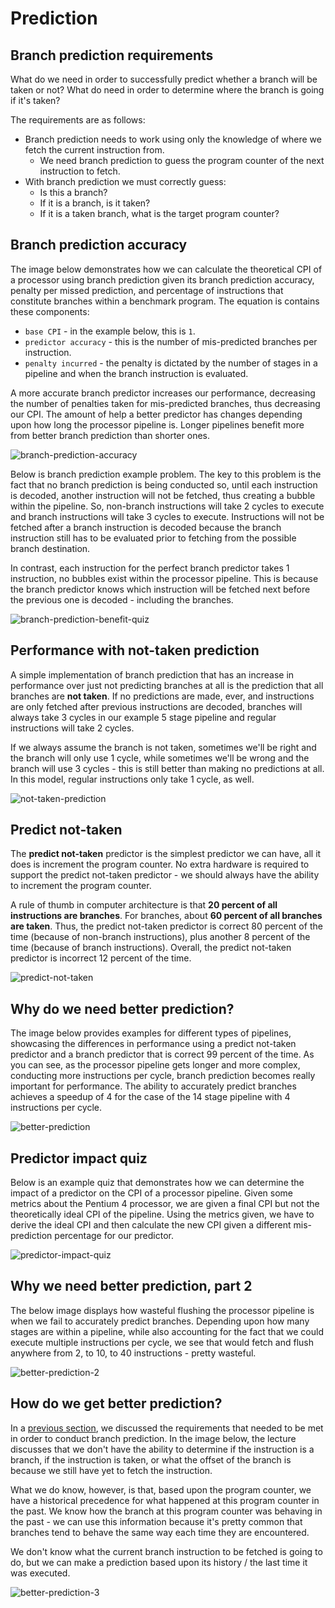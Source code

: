 # Prediction

## Branch prediction requirements

What do we need in order to successfully predict whether a branch will be taken
or not? What do need in order to determine where the branch is going if it's
taken?

The requirements are as follows:

* Branch prediction needs to work using only the knowledge of where we fetch the
current instruction from.
  * We need branch prediction to guess the program counter of the next
instruction to fetch.
* With branch prediction we must correctly guess:
  * Is this a branch?
  * If it is a branch, is it taken?
  * If it is a taken branch, what is the target program counter?

## Branch prediction accuracy

The image below demonstrates how we can calculate the theoretical CPI of a
processor using branch prediction given its branch prediction accuracy,
penalty per missed prediction, and percentage of instructions that constitute
branches within a benchmark program. The equation is contains these components:

* `base CPI` - in the example below, this is `1`.
* `predictor accuracy` - this is the number of mis-predicted branches per
instruction.
* `penalty incurred` - the penalty is dictated by the number of stages in a
pipeline and when the branch instruction is evaluated.

A more accurate branch predictor increases our performance, decreasing the
number of penalties taken for mis-predicted branches, thus decreasing our CPI.
The amount of help a better predictor has changes depending upon how long the
processor pipeline is. Longer pipelines benefit more from better branch
prediction than shorter ones.

![branch-prediction-accuracy](./img/branch-prediction-accuracy.png)

Below is branch prediction example problem. The key to this problem is the fact
that no branch prediction is being conducted so, until each instruction is
decoded, another instruction will not be fetched, thus creating a bubble within
the pipeline. So, non-branch instructions will take 2 cycles to execute and
branch instructions will take 3 cycles to execute. Instructions will not be
fetched after a branch instruction is decoded because the branch instruction
still has to be evaluated prior to fetching from the possible branch
destination.

In contrast, each instruction for the perfect branch predictor takes 1
instruction, no bubbles exist within the processor pipeline. This is because
the branch predictor knows which instruction will be fetched next before the
previous one is decoded - including the branches.

![branch-prediction-benefit-quiz](./img/branch-prediction-benefit-quiz.png)

## Performance with not-taken prediction

A simple implementation of branch prediction that has an increase in performance
over just not predicting branches at all is the prediction that all branches
are **not taken**. If no predictions are made, ever, and instructions are only
fetched after previous instructions are decoded, branches will always take 3
cycles in our example 5 stage pipeline and regular instructions will take 2
cycles.

If we always assume the branch is not taken, sometimes we'll be right and the
branch will only use 1 cycle, while sometimes we'll be wrong and the branch
will use 3 cycles - this is still better than making no predictions at all. In
this model, regular instructions only take 1 cycle, as well.

![not-taken-prediction](./img/not-taken-prediction.png)

## Predict not-taken

The **predict not-taken** predictor is the simplest predictor we can have, all
it does is increment the program counter. No extra hardware is required to
support the predict not-taken predictor - we should always have the ability to
increment the program counter.

A rule of thumb in computer architecture is that
**20 percent of all instructions are branches**. For branches, about
**60 percent of all branches are taken**. Thus, the predict not-taken predictor
is correct 80 percent of the time (because of non-branch instructions), plus
another 8 percent of the time (because of branch instructions). Overall, the
predict not-taken predictor is incorrect 12 percent of the time.

![predict-not-taken](./img/predict-not-taken.png)

## Why do we need better prediction?

The image below provides examples for different types of pipelines, showcasing
the differences in performance using a predict not-taken predictor and a
branch predictor that is correct 99 percent of the time. As you can see, as the
processor pipeline gets longer and more complex, conducting more instructions
per cycle, branch prediction becomes really important for performance. The
ability to accurately predict branches achieves a speedup of 4 for the case
of the 14 stage pipeline with 4 instructions per cycle.

![better-prediction](./img/better-prediction.png)

## Predictor impact quiz

Below is an example quiz that demonstrates how we can determine the impact
of a predictor on the CPI of a processor pipeline. Given some metrics about the
Pentium 4 processor, we are given a final CPI but not the theoretically ideal
CPI of the pipeline. Using the metrics given, we have to derive the ideal CPI
and then calculate the new CPI given a different mis-prediction percentage for
our predictor.

![predictor-impact-quiz](./img/predictor-impact-quiz.png)

## Why we need better prediction, part 2

The below image displays how wasteful flushing the processor pipeline is when
we fail to accurately predict branches. Depending upon how many stages are
within a pipeline, while also accounting for the fact that we could execute
multiple instructions per cycle, we see that would fetch and flush anywhere from
2, to 10, to 40 instructions - pretty wasteful.

![better-prediction-2](./img/better-prediction-2.png)

## How do we get better prediction?

In a [previous section](#branch-prediction-requirements), we discussed the
requirements that needed to be met in order to conduct branch prediction. In the
image below, the lecture discusses that we don't have the ability to determine
if the instruction is a branch, if the instruction is taken, or what the offset
of the branch is because we still have yet to fetch the instruction.

What we do know, however, is that, based upon the program counter, we have a
historical precedence for what happened at this program counter in the past. We
know how the branch at this program counter was behaving in the past - we can
use this information because it's pretty common that branches tend to behave the
same way each time they are encountered.

We don't know what the current branch instruction to be fetched is going to do,
but we can make a prediction based upon its history / the last time it was
executed.

![better-prediction-3](./img/better-prediction-3.png)